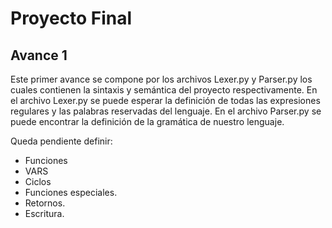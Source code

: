 # Proyecto Final

## Avance 1
Este primer avance se compone por los archivos Lexer.py y Parser.py los cuales contienen la sintaxis y semántica del proyecto respectivamente. En el archivo Lexer.py se puede esperar la definición de todas las expresiones regulares y las palabras reservadas del lenguaje. En el archivo Parser.py se puede encontrar la definición de la gramática de nuestro lenguaje. 

Queda pendiente definir:
- Funciones 
- VARS
- Ciclos
- Funciones especiales.
- Retornos.
- Escritura.
